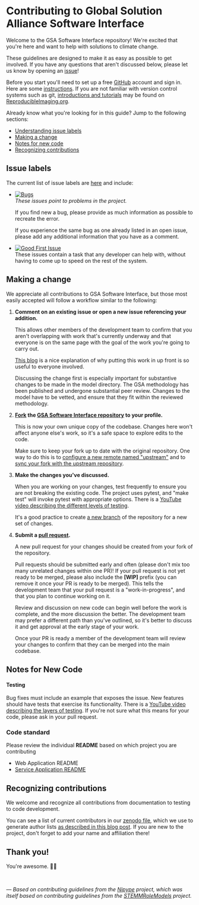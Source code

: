 # Contributing to Global Solution Alliance Software Interface

Welcome to the GSA Software Interface repository! We're excited that you're here and want to help
with solutions to climate change.

These guidelines are designed to make it as easy as possible to get involved. If you have any
questions that aren't discussed below, please let us know by opening an [issue][link_issues]!

Before you start you'll need to set up a free [GitHub][link_github] account and sign in. Here are some
[instructions][link_signupinstructions]. If you are not familiar with version control systems such as git,
[introductions and tutorials](http://www.reproducibleimaging.org/module-reproducible-basics/02-vcs/)
may be found on [ReproducibleImaging.org](https://www.reproducibleimaging.org/).

Already know what you're looking for in this guide? Jump to the following sections:
* [Understanding issue labels](#issue-labels)
* [Making a change](#making-a-change)
* [Notes for new code](#notes-for-new-code)
* [Recognizing contributions](#recognizing-contributions)

## Issue labels

The current list of issue labels are [here][link_labels] and include:

* [![Bugs](https://img.shields.io/badge/-bugs-fc2929.svg)][link_bugs]  
    *These issues point to problems in the project.*

    If you find new a bug, please provide as much information as possible to recreate the error.

    If you experience the same bug as one already listed in an open issue, please add any additional
    information that you have as a comment.

* [![Good First Issue](https://img.shields.io/badge/-good%20first%20issue-5319e7.svg)][link_goodfirstissue]  
    These issues contain a task that any developer can help with, without having to come up to speed on the rest of the system.


## Making a change

We appreciate all contributions to GSA Software Interface, but those most easily accepted will follow a workflow
similar to the following:

1. **Comment on an existing issue or open a new issue referencing your addition.**  

    This allows other members of the development team to confirm that you aren't overlapping with work that's currently underway and that everyone is on the same page with the goal of the work you're going to carry out.  
  
    [This blog][link_pushpullblog] is a nice explanation of why putting this work in up front is so useful to everyone involved.  
  
    Discussing the change first is especially important for substantive changes to be made in the model directory. The GSA methodology has been published and undergone substantial peer review. Changes to the model have to be vetted, and ensure that they fit within the reviewed methodology.  

1. **[Fork][link_fork] the [GSA Software Interface repository][link_ddsolutions] to your profile.**  

    This is now your own unique copy of the codebase. Changes here won't affect anyone else's work, so it's a safe space to explore edits to the code.  
  
    Make sure to keep your fork up to date with the original repository. One way to do this is to [configure a new remote named "upstream"](https://help.github.com/articles/configuring-a-remote-for-a-fork/) and to [sync your fork with the upstream repository][link_updateupstreamwiki].  

1. **Make the changes you've discussed.**  

    When you are working on your changes, test frequently to ensure you are not breaking the existing code. The project uses pytest, and "make test" will invoke pytest with appropriate options. There is a [YouTube video describing the different levels of testing](https://www.youtube.com/watch?v=K6P56qUkCrw).  

    It's a good practice to create [a new branch](https://help.github.com/articles/about-branches/) of the repository for a new set of changes.  

1. **Submit a [pull request][link_pullrequest].**  

    A new pull request for your changes should be created from your fork of the repository.  
  
    Pull requests should be submitted early and often (please don't mix too many unrelated changes within one PR)! If your pull request is not yet ready to be merged, please also include the **[WIP]** prefix (you can remove it once your PR is ready to be merged). This tells the development team that your pull request is a "work-in-progress", and that you plan to continue working on it.  

    Review and discussion on new code can begin well before the work is complete, and the more discussion the better. The development team may prefer a different path than you've outlined, so it's better to discuss it and get approval at the early stage of your work.  

    Once your PR is ready a member of the development team will review your changes to confirm that they can be merged into the main codebase.

## Notes for New Code

#### Testing

Bug fixes must include an example that exposes the issue.
New features should have tests that exercise its functionality. There is a [YouTube video describing the layers of testing](https://www.youtube.com/watch?v=K6P56qUkCrw0).
If you're not sure what this means for your code, please ask in your pull request.

### Code standard

Please review the individual __README__ based on which project you are contributing

* Web Application README
* [Service Application README](service/README.md)

## Recognizing contributions

We welcome and recognize all contributions from documentation to testing to code development.

You can see a list of current contributors in our [zenodo file][link_zenodo], which we use to
generate author lists [as described in this blog post](http://blog.chrisgorgolewski.org/2017/11/sharing-academic-credit-in-open-source.html).
If you are new to the project, don't forget to add your name and affiliation there!

## Thank you!

You're awesome. :wave::smiley:

<br>

*&mdash; Based on contributing guidelines from the [Nipype][link_nipype] project, which was
itself based on contributing guidelines from the [STEMMRoleModels][link_stemmrolemodels] project.*

[link_github]: https://github.com/
[link_ddsolutions]: https://github.com/Global-Solutions-Alliance/software-interface
[link_signupinstructions]: https://help.github.com/articles/signing-up-for-a-new-github-account
[link_issues]: https://github.com/Global-Solutions-Alliance/software-interface/issues
[link_labels]: https://github.com/Global-Solutions-Alliance/software-interface/labels
[link_discussingissues]: https://help.github.com/articles/discussing-projects-in-issues-and-pull-requests

[link_bugs]: https://github.com/Global-Solutions-Alliance/software-interface/labels/bug
[link_issue_template]: https://github.com/Global-Solutions-Alliance/software-interface/blob/master/.github/ISSUE_TEMPLATE.md
[link_goodfirstissue]: https://github.com/Global-Solutions-Alliance/software-interface/issues?q=is%3Aopen+is%3Aissue+label%3Agood-first-issue

[link_pullrequest]: https://help.github.com/articles/creating-a-pull-request-from-a-fork/
[link_fork]: https://help.github.com/articles/fork-a-repo/
[link_pushpullblog]: https://www.igvita.com/2011/12/19/dont-push-your-pull-requests/
[link_updateupstreamwiki]: https://help.github.com/articles/syncing-a-fork/

[link_cloning]: https://help.github.com/articles/cloning-a-repository/
[link_stemmrolemodels]: https://github.com/KirstieJane/STEMMRoleModels
[link_nipype]: https://github.com/nipy/nipype
[link_zenodo]: https://github.com/Global-Solutions-Alliance/software-interface/blob/master/.zenodo.json
